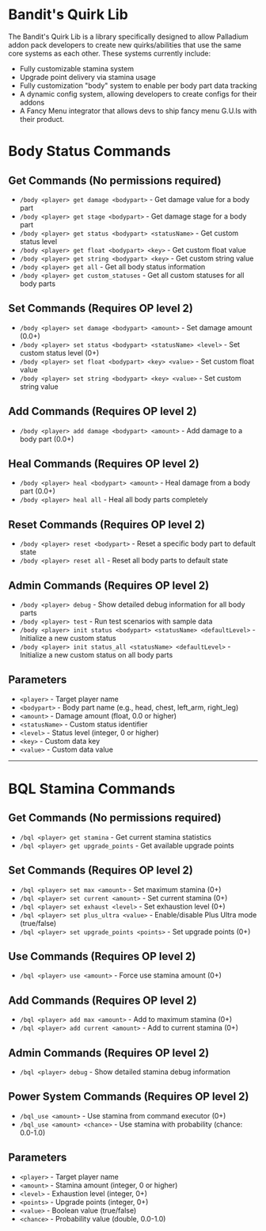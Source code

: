 # Bandit's Quirk Lib

The Bandit's Quirk Lib is a library specifically designed to allow Palladium addon pack developers to create new quirks/abilities that use the same core systems as each other. These systems currently include:
- Fully customizable stamina system
- Upgrade point delivery via stamina usage
- Fully customization "body" system to enable per body part data tracking
- A dynamic config system, allowing developers to create configs for their addons
- A Fancy Menu integrator that allows devs to ship fancy menu G.U.Is with their product.


# Body Status Commands

## Get Commands (No permissions required)
- `/body <player> get damage <bodypart>` - Get damage value for a body part
- `/body <player> get stage <bodypart>` - Get damage stage for a body part
- `/body <player> get status <bodypart> <statusName>` - Get custom status level
- `/body <player> get float <bodypart> <key>` - Get custom float value
- `/body <player> get string <bodypart> <key>` - Get custom string value
- `/body <player> get all` - Get all body status information
- `/body <player> get custom_statuses` - Get all custom statuses for all body parts

## Set Commands (Requires OP level 2)
- `/body <player> set damage <bodypart> <amount>` - Set damage amount (0.0+)
- `/body <player> set status <bodypart> <statusName> <level>` - Set custom status level (0+)
- `/body <player> set float <bodypart> <key> <value>` - Set custom float value
- `/body <player> set string <bodypart> <key> <value>` - Set custom string value

## Add Commands (Requires OP level 2)
- `/body <player> add damage <bodypart> <amount>` - Add damage to a body part (0.0+)

## Heal Commands (Requires OP level 2)
- `/body <player> heal <bodypart> <amount>` - Heal damage from a body part (0.0+)
- `/body <player> heal all` - Heal all body parts completely

## Reset Commands (Requires OP level 2)
- `/body <player> reset <bodypart>` - Reset a specific body part to default state
- `/body <player> reset all` - Reset all body parts to default state

## Admin Commands (Requires OP level 2)
- `/body <player> debug` - Show detailed debug information for all body parts
- `/body <player> test` - Run test scenarios with sample data
- `/body <player> init status <bodypart> <statusName> <defaultLevel>` - Initialize a new custom status
- `/body <player> init status_all <statusName> <defaultLevel>` - Initialize a new custom status on all body parts

## Parameters
- `<player>` - Target player name
- `<bodypart>` - Body part name (e.g., head, chest, left_arm, right_leg)
- `<amount>` - Damage amount (float, 0.0 or higher)
- `<statusName>` - Custom status identifier
- `<level>` - Status level (integer, 0 or higher)
- `<key>` - Custom data key
- `<value>` - Custom data value

---

# BQL Stamina Commands

## Get Commands (No permissions required)
- `/bql <player> get stamina` - Get current stamina statistics
- `/bql <player> get upgrade_points` - Get available upgrade points

## Set Commands (Requires OP level 2)
- `/bql <player> set max <amount>` - Set maximum stamina (0+)
- `/bql <player> set current <amount>` - Set current stamina (0+)
- `/bql <player> set exhaust <level>` - Set exhaustion level (0+)
- `/bql <player> set plus_ultra <value>` - Enable/disable Plus Ultra mode (true/false)
- `/bql <player> set upgrade_points <points>` - Set upgrade points (0+)

## Use Commands (Requires OP level 2)
- `/bql <player> use <amount>` - Force use stamina amount (0+)

## Add Commands (Requires OP level 2)
- `/bql <player> add max <amount>` - Add to maximum stamina (0+)
- `/bql <player> add current <amount>` - Add to current stamina (0+)

## Admin Commands (Requires OP level 2)
- `/bql <player> debug` - Show detailed stamina debug information

## Power System Commands (Requires OP level 2)
- `/bql_use <amount>` - Use stamina from command executor (0+)
- `/bql_use <amount> <chance>` - Use stamina with probability (chance: 0.0-1.0)

## Parameters
- `<player>` - Target player name
- `<amount>` - Stamina amount (integer, 0 or higher)
- `<level>` - Exhaustion level (integer, 0+)
- `<points>` - Upgrade points (integer, 0+)
- `<value>` - Boolean value (true/false)
- `<chance>` - Probability value (double, 0.0-1.0)
